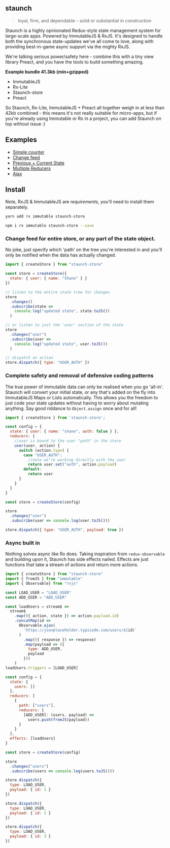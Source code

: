 ## staunch

> loyal, firm, and dependable - solid or substantial in construction

Staunch is a highly opinionated Redux-style state management system for large-scale apps. Powered by 
ImmutableJS & RxJS. It's designed to handle both the synchronous state-updates we've all come to love, along
with providing best-in-game async support via the mighty RxJS.
 
We're talking serious power/safety here - combine this with a tiny view library Preact, and you have the tools
to build something amazing.

**Example bundle 41.3kb (min+gzipped)**

 - ImmutableJS
 - Rx-Lite
 - Staunch-store
 - Preact

So Staunch, Rx-Lite, ImmutableJS + Preact all together weigh in at less than 42kb combined - this means it's 
not really suitable for micro-apps, but if you're already using Immutable or Rx in a project, you can add Staunch
on top without issue :)

## Examples

 - [Simple counter](https://jsfiddle.net/v427t3bo/)
 - [Change feed](https://jsfiddle.net/5wgncryx/)
 - [Previous + Current State](https://jsfiddle.net/e35zznhr/2/)
 - [Multiple Reducers](https://jsfiddle.net/xhzps4z8/)
 - [Ajax](https://jsfiddle.net/bvssgo6r/3/)

## Install

Note, RxJS & ImmutableJS are *requirements*, you'll need to install them separately. 

```bash
yarn add rx immutable staunch-store

npm i rx immutable staunch-store --save
```

### Change feed for entire store, or any part of the state object. 
No joke, just specify which 'path' on the tree you're interested in and you'll only be notified
when the data has actually changed.

```js
import { createStore } from "staunch-store"

const store = createStore({
  state: { user: { name: "Shane" } }
})

// listen to the entire state tree for changes
store
  .changes()
  .subscribe(state =>
    console.log("updated state", state.toJS())
  )

// or listen to just the 'user' section of the state
store
  .changes("user")
  .subscribe(user =>
    console.log("updated state", user.toJS())
  )

// dispatch an action
store.dispatch({ type: "USER_AUTH" })
```

### Complete safety and removal of defensive coding patterns
The true power of immutable data can only be realised when you go 'all-in'. Staunch will 
convert your initial state, or any that's added on the fly into ImmutableJS Maps or Lists automatically. 
This allows you the freedom to just code your state updates without having to worry about mutating anything. 
Say good riddance to `Object.assign` once and for all!

```js
import { createStore } from 'staunch-store';

const config = {
  state: { user: { name: "shane", auth: false } },
  reducers: {
    //user is bound to the user "path" in the store
    user(user, action) {
      switch (action.type) {
        case "USER_AUTH":
          //note we're working directly with the user
          return user.set("auth", action.payload)
        default:
          return user
      }
    }
  }
}

const store = createStore(config)

store
  .changes("user")
  .subscribe(user => console.log(user.toJS()))

store.dispatch({ type: "USER_AUTH", payload: true })
```

### Async built in
Nothing solves async like Rx does. Taking inspiration from `redux-observable` and building upon it, 
Staunch has side effects nailed. Effects are just functions that take a stream of actions
 and return more actions. 


```js
import { createStore } from "staunch-store"
import { fromJS } from "immutable"
import { Observable} from "rxjs"

const LOAD_USER = "LOAD_USER"
const ADD_USER = "ADD_USER"

const loadUsers = stream$ =>
  stream$
    .map(({ action, state }) => action.payload.id)
    .concatMap(id =>
      Observable.ajax(
        `https://jsonplaceholder.typicode.com/users/${id}`
      )
        .map(({ response }) => response)
        .map(payload => ({
          type: ADD_USER,
          payload
        }))
    )
loadUsers.triggers = [LOAD_USER]

const config = {
  state: {
    users: []
  },
  reducers: [
    {
      path: ["users"],
      reducers: {
        [ADD_USER]: (users, payload) =>
          users.push(fromJS(payload))
      }
    }
  ],
  effects: [loadUsers]
}

const store = createStore(config)

store
  .changes("users")
  .subscribe(users => console.log(users.toJS()))

store.dispatch({
  type: LOAD_USER,
  payload: { id: 1 }
})

store.dispatch({
  type: LOAD_USER,
  payload: { id: 2 }
})

store.dispatch({
  type: LOAD_USER,
  payload: { id: 3 }
})

```

